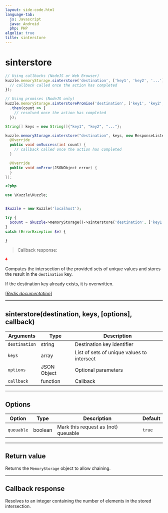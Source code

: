 ```yaml
---
layout: side-code.html
language-tab:
  js: Javascript
  java: Android
  php: PHP
algolia: true
title: sinterstore
---
```


# sinterstore

```js
// Using callbacks (NodeJS or Web Browser)
kuzzle.memoryStorage.sinterstore('destination', ['key1', 'key2', '...'], function (err, count) {
  // callback called once the action has completed
});

// Using promises (NodeJS only)
kuzzle.memoryStorage.sinterstorePromise('destination', ['key1', 'key2', '...'])
  .then(count => {
    // resolved once the action has completed
  });
```

```java
String[] keys = new String[]{"key1", "key2", "..."};

kuzzle.memoryStorage.sinterstore("destination", keys, new ResponseListener<Long>() {
  @Override
  public void onSuccess(int count) {
    // callback called once the action has completed
  }

  @Override
  public void onError(JSONObject error) {
  }
});
```

```php
<?php

use \Kuzzle\Kuzzle;


$kuzzle = new Kuzzle('localhost');

try {
  $count = $kuzzle->memoryStorage()->sinterstore('destination', ['key1', 'key2', '...']);
}
catch (ErrorException $e) {

}
```

> Callback response:

```json
4
```

Computes the intersection of the provided sets of unique values and stores the result in the `destination` key.

If the destination key already exists, it is overwritten.

[[_Redis documentation_]](https://redis.io/commands/sinterstore)

---

## sinterstore(destination, keys, [options], callback)

| Arguments | Type | Description |
|---------------|---------|----------------------------------------|
| `destination` | string | Destination key identifier |
| `keys` | array | List of sets of unique values to intersect |
| `options` | JSON Object | Optional parameters |
| `callback` | function | Callback |

---

## Options

| Option | Type | Description | Default |
|---------------|---------|----------------------------------------|---------|
| `queuable` | boolean | Mark this request as (not) queuable | `true` |


---

## Return value

Returns the `MemoryStorage` object to allow chaining.

---

## Callback response

Resolves to an integer containing the number of elements in the stored intersection.
